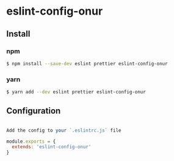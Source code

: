 # eslint-config-onur

## Install 

### npm
```sh
$ npm install --save-dev eslint prettier eslint-config-onur
```

### yarn 
```sh
$ yarn add --dev eslint prettier eslint-config-onur
```

## Configuration

```js

Add the config to your `.eslintrc.js` file

module.exports = {
  extends: 'eslint-config-onur'
}